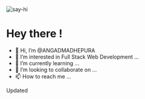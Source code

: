 ![say-hi](https://user-images.githubusercontent.com/38580123/190860440-ff83c1da-4d8e-4c91-898d-0b3de5890a10.gif)
# Hey there !

- 👋 Hi, I’m @ANGADMADHEPURA
- 👀 I’m interested in Full Stack Web Development ...
- 🌱 I’m currently learning ...
- 💞️ I’m looking to collaborate on ...
- 📫 How to reach me ...

<!---
ANGADMADHEPURA/ANGADMADHEPURA is a ✨ special ✨ repository because its `README.md` (this file) appears on your GitHub profile.
You can click the Preview link to take a look at your changes.
--->
Updated
